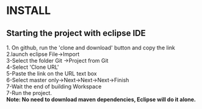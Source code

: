<h1>INSTALL</h1>
<p>  
 <h2> Starting the project with eclipse IDE</h2>
1. On github, run the 'clone and download' button and copy the link
<br>2.launch eclipse
	File->Import
<br>3-Select the folder Git
	->Project from Git
<br>4-Select 'Clone URL'
<br>5-Paste the link on the URL text box
<br>6-Select master only->Next->Next->Next->Finish
<br>7-Wait the end of building Workspace
<br>7-Run the project.
<br/><b>Note: No need to download maven dependencies,
Eclipse will do it alone.</b>
</p>
